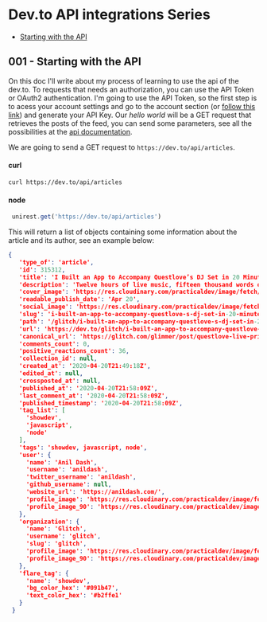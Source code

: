 # Dev.to API integrations Series

  - [Starting with the API](001---Starting-with-the-API)
  

## 001 - Starting with the API

On this doc I'll write about my process of learning to use the api of the dev.to. To requests that needs an authorization, you can use the API Token or OAuth2 authentication. I'm going to use the API Token, so the first step is to acess your account settings and go to the account section (or [follow this link](https://dev.to/settings/account)) and generate your API Key. Our *hello world* will be a GET request that retrieves the posts of the feed, you can send some parameters, see all the possibilities at the [api documentation](https://docs.dev.to/api/#operation/getArticles).

We are going to send a GET request to `https://dev.to/api/articles`.

 #### curl
 ```shell
 curl https://dev.to/api/articles
 ```
 #### node
 ```javascript
  unirest.get('https://dev.to/api/articles')
 ```
 This will return a list of objects containing some information about the article and its author, see an example below:
 
 ```json
 {
    'type_of': 'article',
    'id': 315312,
    'title': 'I Built an App to Accompany Questlove’s DJ Set in 20 Minutes',
    'description': 'Twelve hours of live music, fifteen thousand words of commentary, one Glitch app',
    'cover_image': 'https://res.cloudinary.com/practicaldev/image/fetch/s--cdWtimkP--/c_imagga_scale,f_auto,fl_progressive,h_420,q_auto,w_1000/https://dev-to-uploads.s3.amazonaws.com/i/ixvv8wylkr9xwp4b2jvw.png',
    'readable_publish_date': 'Apr 20',
    'social_image': 'https://res.cloudinary.com/practicaldev/image/fetch/s--eouLbf3o--/c_imagga_scale,f_auto,fl_progressive,h_500,q_auto,w_1000/https://dev-to-uploads.s3.amazonaws.com/i/ixvv8wylkr9xwp4b2jvw.png',
    'slug': 'i-built-an-app-to-accompany-questlove-s-dj-set-in-20-minutes-5ep4',
    'path': '/glitch/i-built-an-app-to-accompany-questlove-s-dj-set-in-20-minutes-5ep4',
    'url': 'https://dev.to/glitch/i-built-an-app-to-accompany-questlove-s-dj-set-in-20-minutes-5ep4',
    'canonical_url': 'https://glitch.com/glimmer/post/questlove-live-prince-music-notes-app',
    'comments_count': 0,
    'positive_reactions_count': 36,
    'collection_id': null,
    'created_at': '2020-04-20T21:49:18Z',
    'edited_at': null,
    'crossposted_at': null,
    'published_at': '2020-04-20T21:58:09Z',
    'last_comment_at': '2020-04-20T21:58:09Z',
    'published_timestamp': '2020-04-20T21:58:09Z',
    'tag_list': [
      'showdev',
      'javascript',
      'node'
    ],
    'tags': 'showdev, javascript, node',
    'user': {
      'name': 'Anil Dash',
      'username': 'anildash',
      'twitter_username': 'anildash',
      'github_username': null,
      'website_url': 'https://anildash.com/',
      'profile_image': 'https://res.cloudinary.com/practicaldev/image/fetch/s--5QdTfjfY--/c_fill,f_auto,fl_progressive,h_640,q_auto,w_640/https://dev-to-uploads.s3.amazonaws.com/uploads/user/profile_image/35740/7a2a5a03-9913-4a5d-a5d8-d89881c5de32.jpg',
      'profile_image_90': 'https://res.cloudinary.com/practicaldev/image/fetch/s--_jstlNmz--/c_fill,f_auto,fl_progressive,h_90,q_auto,w_90/https://dev-to-uploads.s3.amazonaws.com/uploads/user/profile_image/35740/7a2a5a03-9913-4a5d-a5d8-d89881c5de32.jpg'
    },
    'organization': {
      'name': 'Glitch',
      'username': 'glitch',
      'slug': 'glitch',
      'profile_image': 'https://res.cloudinary.com/practicaldev/image/fetch/s--rVDCwPJW--/c_fill,f_auto,fl_progressive,h_640,q_auto,w_640/https://dev-to-uploads.s3.amazonaws.com/uploads/organization/profile_image/609/d36daa95-5d60-4559-a0cd-f234d10ef61d.png',
      'profile_image_90': 'https://res.cloudinary.com/practicaldev/image/fetch/s--S4GfcNfo--/c_fill,f_auto,fl_progressive,h_90,q_auto,w_90/https://dev-to-uploads.s3.amazonaws.com/uploads/organization/profile_image/609/d36daa95-5d60-4559-a0cd-f234d10ef61d.png'
    },
    'flare_tag': {
      'name': 'showdev',
      'bg_color_hex': '#091b47',
      'text_color_hex': '#b2ffe1'
    }
  }
 ```